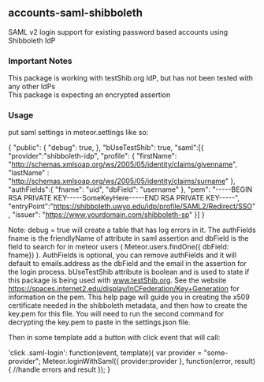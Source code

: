 ## accounts-saml-shibboleth

SAML v2 login support for existing password based accounts using Shibboleth IdP

### Important Notes

This package is working with testShib.org IdP, but has not been tested with any other IdPs  
This package is expecting an encrypted assertion  

### Usage

put saml settings in meteor.settings like so:  

{
  "public": {
    "debug": true,
  },
  "bUseTestShib": true,
  "saml":[{
    "provider":"shibboleth-idp",
    "profile": {
      "firstName": "http://schemas.xmlsoap.org/ws/2005/05/identity/claims/givenname",
      "lastName" : "http://schemas.xmlsoap.org/ws/2005/05/identity/claims/surname"
    },
    "authFields":{
      "fname": "uid",
      "dbField": "username"
    },
    "pem": "-----BEGIN RSA PRIVATE KEY-----SomeKeyHere-----END RSA PRIVATE KEY-----",
    "entryPoint":"https://shibboleth.uwyo.edu/idp/profile/SAML2/Redirect/SSO",
    "issuer": "https://www.yourdomain.com/shibboleth-sp"
 }]
}

Note:  debug = true will create a table that has log errors in it.  The authFields fname is the friendlyName of attribute in saml assertion and dbField is the field to search for in meteor users ( Meteor.users.findOne({ dbField: <value of> fname}) ).  AuthFields is optional, you can remove authFields and it will default to emails.address as the dbField and the email in the assertion for the login process.  bUseTestShib attribute is boolean and is used to state if this package is being used with www.testShib.org.  See the website https://spaces.internet2.edu/display/InCFederation/Key+Generation for information on the pem.  This help page will guide you in creating the x509 certificate needed in the shibboleth metadata, and then how to create the key.pem for this file.  You will need to run the second command for decrypting the key.pem to paste in the settings.json file.


Then in some template add a button with click event that will call:

'click .saml-login': function(event, template){
var provider = "some-provider";
Meteor.loginWithSaml({
provider:provider
}, function(error, result){
//handle errors and result
});
}
